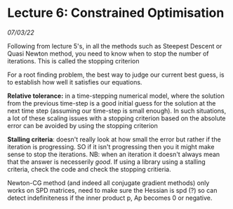# Lecture 6: Constrained Optimisation
*07/03/22*


Following from lecture 5's, in all the methods such as Steepest Descent or Quasi Newton method, you need to know when to stop the number of iterations.
This is called the stopping criterion

For a root finding problem, the best way to judge our current best guess, is to establish how well it satisfies our equations.

**Relative tolerance:** in a time-stepping numerical model, where the solution from the previous time-step is a good initial guess for the solution at the next time step (assuming our time-step is small enough). 
In such situations, a lot of these scaling issues with a stopping criterion based on the absolute error can be avoided by using the stopping criterion

**Stalling criteria**: doesn't really look at how small the error but rather if the iteration is progressing. SO if it isn't progressing then you it might make sense to stop the iterations.
NB: when an iteration it doesn't always mean that the answer is necesserily *good*. If using a library using a stalling criteria, check the code and check the stopping critieria.


Newton-CG method (and indeed all conjugate gradient methods) only works on SPD matrices, need to make sure the Hessian is spd (?) so can detect indefiniteness if the inner product p, Ap becomes 0 or negative.




